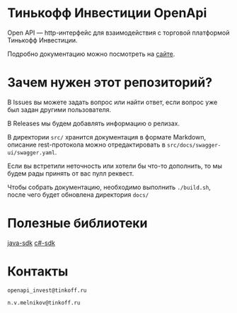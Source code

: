 # Тинькофф Инвестиции OpenApi

Open API — http-интерфейс для взаимодействия с торговой платформой Тинькофф Инвестиции.

Подробно документацию можно посмотреть на [сайте](https://tinkoffcreditsystems.github.io/invest-openapi/).

# Зачем нужен этот репозиторий?

В Issues вы можете задать вопрос или найти ответ, если вопрос уже был задан другими пользователя.

В Releases мы будем добавлять информацию о релизах.

В директории `src/` хранится документация в формате Markdown, описание rest-протокола можно отредактировать в `src/docs/swagger-ui/swagger.yaml`.

Если вы встретили неточность или хотели бы что-то дополнить, то мы будем рады принять от вас пулл реквест.

Чтобы собрать документацию, необходимо выполнить `./build.sh`, после чего будет обновлена директория `docs/`


# Полезные библиотеки

[java-sdk](https://github.com/TinkoffCreditSystems/invest-openapi-java-sdk)
[c#-sdk](https://github.com/TinkoffCreditSystems/invest-openapi-csharp-sdk)

# Контакты

`openapi_invest@tinkoff.ru`

`n.v.melnikov@tinkoff.ru`